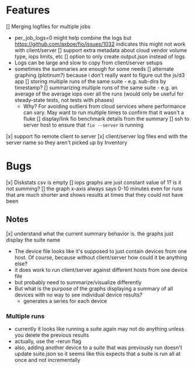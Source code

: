 # Features

[] Merging logfiles for multiple jobs
- per_job_logs=0 might help combine the logs but https://github.com/axboe/fio/issues/1032 indicates this might not work with client/server
[] support extra metadata about cloud vendor volume type, iops limits, etc
[] option to only create output.json instead of logs
- Logs can be large and slow to copy from client/server setups
- sometimes the summaries are enough for some needs
[] alternate graphing (plotinum?) because i don't really want to figure out the js/d3 app
[] storing multiple runs of the same suite - e.g. sub-dirs by timestamp?
[] summarizing multiple runs of the same suite - e.g. an average of the average iops over all the runs (would only be useful for steady-state tests, not tests with phases)
   * Why? For avoiding outliers from cloud services where performance can vary.  May want to run multiple times to confirm that it wasn't a fluke
[] display/link fio benchmark details from the summary
[] ssh to server host to ensure that `fio --server` is running

[x] support fio remote client to server
[x] client/server log files end with the server name so they aren't picked up by Inventory
# Bugs
[x] Diskstats csv is empty
[] iops graphs are just constant value of 1?  is it not summing?
[] the graph x-axis always says 0-10 minutes even for runs that are much shorter and shows results at times that they could not have been


## Notes

[x] understand what the current summary behavior is.  the graphs just display the suite name
- The device file looks like it's supposed to just contain devices from one host.  Of course, because without client/server how could it be anything else?
 - it does work to run client/server against different hosts from one device file
 - but probably need to summarize/visualize differently
- But what is the purpose of the graphs displaying a summary of all devices with no way to see individual device results?
  - generates a series for each device

### Multiple runs

* currently it looks like running a suite again may not do anything unless you delete the previous results
 * actually, use the -rerun flag
 * also, adding another device to a suite that was previously run doesn't update suite.json so it seems like 
   this expects that a suite is run all at once and not incrementally
